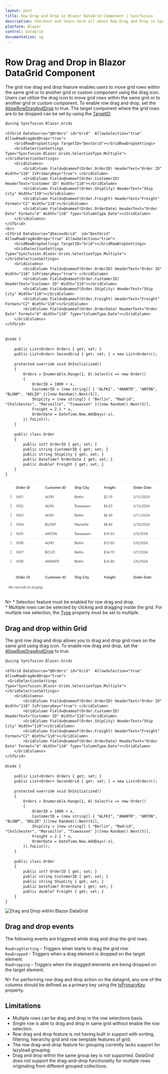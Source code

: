 ```yaml
---
layout: post
title: Row Drag and Drop in Blazor DataGrid Component | Syncfusion
description: Checkout and learn here all about Row Drag and Drop in Syncfusion Blazor DataGrid component and much more details.
platform: Blazor
control: DataGrid
documentation: ug
---
```


# Row Drag and Drop in Blazor DataGrid Component

The grid row drag and drop feature enables users to move grid rows within the same grid or to another grid or custom component using the drag icon. Users can utilize the drag icon to move grid rows within the same grid or to another grid or custom component. To enable row drag and drop, set the [AllowRowDragAndDrop](https://help.syncfusion.com/cr/blazor/Syncfusion.Blazor.Grids.SfGrid-1.html#Syncfusion_Blazor_Grids_SfGrid_1_AllowRowDragAndDrop) to true. The target component where the grid rows are to be dropped can be set by using the [TargetID](https://help.syncfusion.com/cr/blazor/Syncfusion.Blazor.Grids.GridRowDropSettings.html#Syncfusion_Blazor_Grids_GridRowDropSettings_TargetID).

```cshtml
@using Syncfusion.Blazor.Grids

<SfGrid DataSource="@Orders" id="Grid"  AllowSelection="true"  AllowRowDragAndDrop="true">
    <GridRowDropSettings TargetID="DestGrid"></GridRowDropSettings>
    <GridSelectionSettings Type="Syncfusion.Blazor.Grids.SelectionType.Multiple"></GridSelectionSettings>
    <GridColumns>
        <GridColumn Field=@nameof(Order.OrderID) HeaderText="Order ID" Width="110" IsPrimaryKey="true"> </GridColumn>
        <GridColumn Field=@nameof(Order.CustomerID) HeaderText="Customer ID" Width="110"></GridColumn>
        <GridColumn Field=@nameof(Order.ShipCity) HeaderText="Ship City" Width="110"></GridColumn>
        <GridColumn Field=@nameof(Order.Freight) HeaderText="Freight" Format="C2" Width="110"></GridColumn>
        <GridColumn Field=@nameof(Order.OrderDate) HeaderText="Order Date" Format="d" Width="110" Type="ColumnType.Date"></GridColumn>
    </GridColumns>
</SfGrid>
<br>
<SfGrid DataSource="@SecondGrid"  id="DestGrid" AllowRowDragAndDrop="true" AllowSelection="true">
    <GridRowDropSettings TargetID="Grid"></GridRowDropSettings>
    <GridSelectionSettings Type="Syncfusion.Blazor.Grids.SelectionType.Multiple"></GridSelectionSettings>
    <GridColumns>
        <GridColumn Field=@nameof(Order.OrderID) HeaderText="Order ID" Width="110" IsPrimaryKey="true"> </GridColumn>
        <GridColumn Field=@nameof(Order.CustomerID) HeaderText="Customer ID" Width="110"></GridColumn>
        <GridColumn Field=@nameof(Order.ShipCity) HeaderText="Ship City" Width="110"></GridColumn>
        <GridColumn Field=@nameof(Order.Freight) HeaderText="Freight" Format="C2" Width="110"></GridColumn>
        <GridColumn Field=@nameof(Order.OrderDate) HeaderText="Order Date" Format="d" Width="110" Type="ColumnType.Date"></GridColumn>
    </GridColumns>
</SfGrid>


@code {

    public List<Order> Orders { get; set; }
    public List<Order> SecondGrid { get; set; } = new List<Order>();

    protected override void OnInitialized()
    {
        Orders = Enumerable.Range(1, 8).Select(x => new Order()
        {
            OrderID = 1000 + x,
            CustomerID = (new string[] { "ALFKI", "ANANTR", "ANTON", "BLONP", "BOLID" })[new Random().Next(5)],
            ShipCity = (new string[] { "Berlin", "Madrid", "Cholchester", "Marseille", "Tsawassen" })[new Random().Next(5)],
            Freight = 2.1 * x,
            OrderDate = DateTime.Now.AddDays(-x),
        }).ToList();
    }

    public class Order
    {
        public int? OrderID { get; set; }
        public string CustomerID { get; set; }
        public string ShipCity { get; set; }
        public DateTime? OrderDate { get; set; }
        public double? Freight { get; set; }
    }
}
```

![Row Drag and Drop in Blazor DataGrid](./images/blazor-datagrid-row-drag-and-drop.gif)

N> * Selection feature must be enabled for row drag and drop.
<br/> * Multiple rows can be selected by clicking and dragging inside the grid. For multiple row selection, the [Type](https://help.syncfusion.com/cr/blazor/Syncfusion.Blazor.Grids.GridSelectionSettings.html#Syncfusion_Blazor_Grids_GridSelectionSettings_Type) property must be set to multiple.

## Drag and drop within Grid

The grid row drag and drop allows you to drag and drop grid rows on the same grid using drag icon. To enable row drag and drop, set the [AllowRowDragAndDrop](https://help.syncfusion.com/cr/blazor/Syncfusion.Blazor.Grids.SfGrid-1.html#Syncfusion_Blazor_Grids_SfGrid_1_AllowRowDragAndDrop) to true.

```cshtml
@using Syncfusion.Blazor.Grids

<SfGrid DataSource="@Orders" id="Grid"  AllowSelection="true"  AllowRowDragAndDrop="true">
 <GridSelectionSettings Type="Syncfusion.Blazor.Grids.SelectionType.Multiple"></GridSelectionSettings>
    <GridColumns>
        <GridColumn Field=@nameof(Order.OrderID) HeaderText="Order ID" Width="110" IsPrimaryKey="true"> </GridColumn>
        <GridColumn Field=@nameof(Order.CustomerID) HeaderText="Customer ID" Width="110"></GridColumn>
        <GridColumn Field=@nameof(Order.ShipCity) HeaderText="Ship City" Width="110"></GridColumn>
        <GridColumn Field=@nameof(Order.Freight) HeaderText="Freight" Format="C2" Width="110"></GridColumn>
        <GridColumn Field=@nameof(Order.OrderDate) HeaderText="Order Date" Format="d" Width="110" Type="ColumnType.Date"></GridColumn>
    </GridColumns>
</SfGrid>

@code {

    public List<Order> Orders { get; set; }
    public List<Order> SecondGrid { get; set; } = new List<Order>();

    protected override void OnInitialized()
    {
        Orders = Enumerable.Range(1, 8).Select(x => new Order()
        {
            OrderID = 1000 + x,
            CustomerID = (new string[] { "ALFKI", "ANANTR", "ANTON", "BLONP", "BOLID" })[new Random().Next(5)],
            ShipCity = (new string[] { "Berlin", "Madrid", "Cholchester", "Marseille", "Tsawassen" })[new Random().Next(5)],
            Freight = 2.1 * x,
            OrderDate = DateTime.Now.AddDays(-x),
        }).ToList();
    }

    public class Order
    {
        public int? OrderID { get; set; }
        public string CustomerID { get; set; }
        public string ShipCity { get; set; }
        public DateTime? OrderDate { get; set; }
        public double? Freight { get; set; }
    }
}
```

![Drag and Drop within Blazor DataGrid](./images/drag-and-drop-within-blazor-datagrid.gif)

## Drag and drop events

The following events are triggered while drag and drop the grid rows.

`RowDragStarting`  - Triggers when starts to drag the grid row.<br/>
`RowDropped`  -  Triggers when a drag element is dropped on the target element.<br/>
`RowDropping` - Triggers when the dragged elements are being dropped on the target element.

N> For performing row drag and drop action on the datagrid, any one of the columns should be defined as a primary key using the [IsPrimaryKey](https://help.syncfusion.com/cr/blazor/Syncfusion.Blazor.Grids.GridColumn.html#Syncfusion_Blazor_Grids_GridColumn_IsPrimaryKey) property.

## Limitations

* Multiple rows can be drag and drop in the row selections basis.
* Single row is able to drag and drop in same grid without enable the row selection.
* Row drag and drop feature is not having built in support with sorting, filtering, hierarchy grid and row template features of grid.
* The row drag-and-drop feature for grouping currently lacks support for lazyload grouping.
* Drag and drop within the same group key is not supported. DataGrid does not support the drag-and-drop functionality for multiple rows originating from different grouped collections.